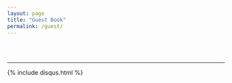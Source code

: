 ```yaml
---
layout: page
title: "Guest Book"
permalink: /guest/
---
```


<br><br><hr>

{% include disqus.html %}
